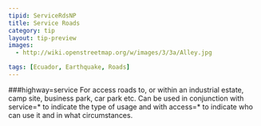 ```yaml
---
tipid: ServiceRdsNP
title: Service Roads
category: tip
layout: tip-preview
images:
  - http://wiki.openstreetmap.org/w/images/3/3a/Alley.jpg

tags: [Ecuador, Earthquake, Roads]
---
```



###highway=service
For access roads to, or within an industrial estate, camp site, business park, car park etc. Can be used in conjunction with service=* to indicate the type of usage and with access=* to indicate who can use it and in what circumstances.
